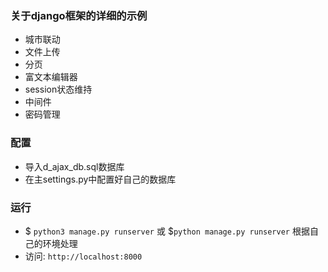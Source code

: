 ### 关于django框架的详细的示例

- 城市联动
- 文件上传
- 分页
- 富文本编辑器
- session状态维持
- 中间件
- 密码管理

### 配置

- 导入d_ajax_db.sql数据库
- 在主settings.py中配置好自己的数据库

### 运行

- $ `python3 manage.py runserver` 或 $`python manage.py runserver` 根据自己的环境处理
- 访问: `http://localhost:8000`